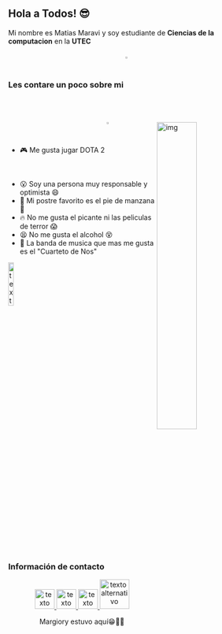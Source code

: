 ## Hola a Todos! :sunglasses:

Mi nombre es Matias Maravi y soy estudiante de **Ciencias de la computacion** en la **UTEC**

### Les contare un poco sobre mi <img align="center" alt="img" src="https://media.giphy.com/media/LmNwrBhejkK9EFP504/giphy.gif" width="3%" height="auto" /> 
<img align="right" alt="img" src="https://media1.giphy.com/media/eHKM1zH4JBMk/giphy.gif?cid=ecf05e47a4qi76m7boz1f7y4ilceeabrqvbfn3yjjfv95voe&rid=giphy.gif&ct=g" width="40%" height="auto" />

- :video_game: Me gusta jugar DOTA 2 <img align="center" alt="img" src="https://i.pinimg.com/originals/8a/8b/50/8a8b50da2bc4afa933718061fe291520.jpg" width="3%" height="auto" />
- :open_mouth: Soy una persona muy responsable y optimista :smile:
- :cake: Mi postre favorito es el pie de manzana :apple:
- :fire: No me gusta el picante ni las peliculas de terror :scream:
- :tired_face: No me gusta el alcohol :dizzy_face:
- :musical_note: La banda de musica que mas me gusta es el "Cuarteto de Nos" 
<right>
<a href="https://www.youtube.com/watch?v=y9LlnLTH87U">   <img src = "https://i.pinimg.com/originals/b2/94/60/b294605a923302c9973e3e5ed6d1a77e.jpg" alt = "texto alternativo" width="15%" height="auto"& nbsp; & nbsp;></a>


### **Información de contacto**

<center>
<a href="https://www.facebook.com/matias.maravi.anyosa">   <img src = "https://image.flaticon.com/icons/svg/174/174848.svg" alt = "texto alternativo" width = " 40 "altura =" 40 "& nbsp; & nbsp;></a><a href="https://twitter.com/daddymat1u5">   <img src = "https://cdn-icons-png.flaticon.com/512/124/124021.png" alt = "texto alternativo" width = " 40 "altura =" 40 "> </a> <a href="https://www.youtube.com/channel/UCBPS19q4sjx4YjBx68G8xEw">   <img src = "https://cdn-icons-png.flaticon.com/512/174/174883.png" alt = "texto alternativo" width = " 40 "altura =" 40 "> </a><a href="https://steamcommunity.com/profiles/76561198129540886/">   <img src = "https://icon-library.com/images/flat-steam-icon/flat-steam-icon-19.jpg" alt = "texto alternativo" width = " 60 "altura =" 60 "& nbsp; & nbsp;></a>




Margiory estuvo aquí😁✌🏻
